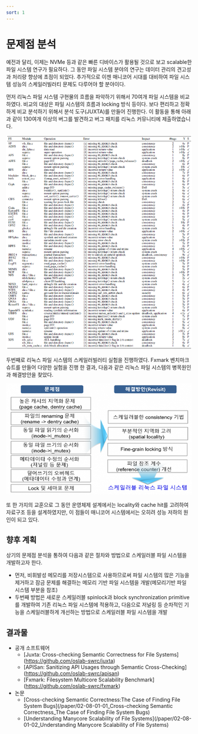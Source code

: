 ```yaml
---
sort: 1
---
```


# 문제점 분석

예전과 달리, 이제는 NVMe 등과 같은 빠른 디바이스가 활용될 것으로 보고 scalable한 파일 시스템 연구가 필요하다. 그 동안 파일 시스템 분야의 연구는 데이터 관리의 견고성과 처리량 향상에 초점이 되었다. 추가적으로 이젠 매니코어 시대를 대비하여 파일 시스템 성능의 스케일러빌러티 문제도 다루어야 할 분야이다.

먼저 리눅스 파일 시스템 구현물의 흐름을 파악하기 위해서 70여개 파일 시스템을 비교하였다. 비교의 대상은 파일 시스템의 흐름과 locking 방식 등이다. 보다 편리하고 정확하게 비교 분석하기 위해서 분석 도구(JUXTA)를 만들어 진행한다. 이 활동을 통해 아래과 같이 130여개 이상의 버그를 발견하고 버그 패치를 리눅스 커뮤니티에 제출하였습니다.

![Juxta](/images/02/02-08-01-01.png)

두번째로 리눅스 파일 시스템의 스케일러빌러티 실험을 진행하였다. Fxmark 벤치마크 슈트를 만들어 다양한 실험을 진행 한 결과, 다음과 같은 리눅스 파일 시스템의 병목원인과 해결방안을 찾았다.

![Solution](/images/02/02-08-01-02.png)

또 한 가지의 교훈으로 그 동안 운영체제 설계에서는 locality와 cache hit를 고려하여 자료구조 등을 설계하였지만, 이 점들이 매니코어 시스템에서는 오히려 성능 저하의 원인이 되고 있다.

## 향후 계획

상기의 문제점 분석을 통하여 다음과 같은 절차와 방법으로 스케일러블 파일 시스템을 개발하고자 한다.

* 먼저, 비휘발성 메모리를 저장시스템으로 사용하므로써 파일 시스템의 많은 기능을 제거하고 잠금 문제를 해결하는 메모리 기반 파일 시스템을 개발(메모리기반 파일 시스템 부분을 참조)
* 두번째 방법은 새로운 스케일러블 spinlock과 block synchronization primitive를 개발하여 기존 리눅스 파일 시스템에 적용하고, 다음으로 저널링 등 순차적인 기능을 스케일러블하게 개선하는 방법으로 스케일러블 파일 시스템을 개발

## 결과물

* 공개 소프트웨어
  - [Juxta: Cross-checking Semantic Correctness for File Systems] (https://github.com/oslab-swrc/juxta)
  - [APISan: Sanitizing API Usages through Semantic Cross-Checking] (https://github.com/oslab-swrc/apisan)
  - [Fxmark: Filesystem Multicore Scalability Benchmark] (https://github.com/oslab-swrc/fxmark)
* 논문
  - [Cross-checking Semantic Correctness:The Case of Finding File System Bugs](/paper/02-08-01-01_Cross-checking Semantic Correctness_The Case of Finding File System Bugs)
  - [Understanding Manycore Scalability of File Systems](/paper/02-08-01-02_Understanding Manycore Scalability of File Systems)
